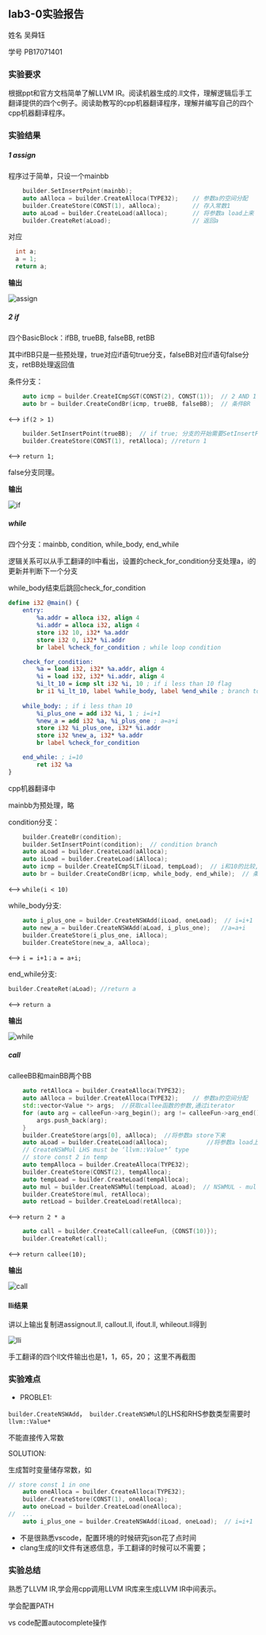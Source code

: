 ## lab3-0实验报告

姓名 吴舜钰

学号 PB17071401

### 实验要求

根据ppt和官方文档简单了解LLVM IR。阅读机器生成的.ll文件，理解逻辑后手工翻译提供的四个c例子。阅读助教写的cpp机器翻译程序，理解并编写自己的四个cpp机器翻译程序。

### 实验结果

##### 1 assign

程序过于简单，只设一个mainbb

```c++
	builder.SetInsertPoint(mainbb);
    auto aAlloca = builder.CreateAlloca(TYPE32);    // 参数a的空间分配
    builder.CreateStore(CONST(1), aAlloca);         // 存入常数1
    auto aLoad = builder.CreateLoad(aAlloca);       // 将参数a load上来
    builder.CreateRet(aLoad);                       // 返回a
```

对应

```c
  int a;
  a = 1;
  return a;
```

**输出**

![assign](./fig/assignllout.png)



##### 2 if

四个BasicBlock：ifBB, trueBB, falseBB, retBB

其中ifBB只是一些预处理，true对应if语句true分支，falseBB对应if语句false分支，retBB处理返回值

条件分支：

```c++
	auto icmp = builder.CreateICmpSGT(CONST(2), CONST(1));  // 2 AND 1 COMPARE,注意SGT
    auto br = builder.CreateCondBr(icmp, trueBB, falseBB);  // 条件BR
```

<--> `if(2 > 1)`

```c++
	builder.SetInsertPoint(trueBB);  // if true; 分支的开始需要SetInsertPoint设置
    builder.CreateStore(CONST(1), retAlloca); //return 1
```

<--> `return 1;`

false分支同理。

**输出**

![if](./fig/ifllout.png)



##### while

四个分支：mainbb, condition, while_body, end_while

逻辑关系可以从手工翻译的ll中看出，设置的check_for_condition分支处理a，i的更新并判断下一个分支

while_body结束后跳回check_for_condition

```llvm
define i32 @main() {
    entry:
        %a.addr = alloca i32, align 4
        %i.addr = alloca i32, align 4
        store i32 10, i32* %a.addr
        store i32 0, i32* %i.addr 
        br label %check_for_condition ; while loop condition

    check_for_condition:
        %a = load i32, i32* %a.addr, align 4
        %i = load i32, i32* %i.addr, align 4
        %i_lt_10 = icmp slt i32 %i, 10 ; if i less than 10 flag
        br i1 %i_lt_10, label %while_body, label %end_while ; branch to new BlockBlock according to i_lt_10 flag
    
    while_body: ; if i less than 10
        %i_plus_one = add i32 %i, 1 ; i=i+1
        %new_a = add i32 %a, %i_plus_one ; a=a+i
        store i32 %i_plus_one, i32* %i.addr 
        store i32 %new_a, i32* %a.addr 
        br label %check_for_condition

    end_while: ; i=10
        ret i32 %a
}
```

cpp机器翻译中

mainbb为预处理，略

condition分支：

```c++
	builder.CreateBr(condition);
    builder.SetInsertPoint(condition);  // condition branch
    auto aLoad = builder.CreateLoad(aAlloca);
    auto iLoad = builder.CreateLoad(iAlloca);
    auto icmp = builder.CreateICmpSLT(iLoad, tempLoad);  // i和10的比较,slt
    auto br = builder.CreateCondBr(icmp, while_body, end_while);  // 条件BR
```

<--> `while(i < 10)`

while_body分支:

```c++
	auto i_plus_one = builder.CreateNSWAdd(iLoad, oneLoad);  // i=i+1
    auto new_a = builder.CreateNSWAdd(aLoad, i_plus_one);   //a=a+i
    builder.CreateStore(i_plus_one, iAlloca);
    builder.CreateStore(new_a, aAlloca);
```

<--> `i = i+1；a = a+i;`

end_while分支:

```c++
builder.CreateRet(aLoad); //return a
```

<--> `return a`

**输出**

![while](./fig/whilellout.png)



##### call

calleeBB和mainBB两个BB

```c++
 	auto retAlloca = builder.CreateAlloca(TYPE32);
    auto aAlloca = builder.CreateAlloca(TYPE32);    // 参数a的空间分配
    std::vector<Value *> args;  //获取callee函数的参数,通过iterator
    for (auto arg = calleeFun->arg_begin(); arg != calleeFun->arg_end(); arg++) {
        args.push_back(arg);
    }
    builder.CreateStore(args[0], aAlloca);  //将参数a store下来
    auto aLoad = builder.CreateLoad(aAlloca);           //将参数a load上来
    // CreateNSWMul LHS must be ‘llvm::Value*’ type
    // store const 2 in temp
    auto tempAlloca = builder.CreateAlloca(TYPE32);
    builder.CreateStore(CONST(2), tempAlloca);
    auto tempLoad = builder.CreateLoad(tempAlloca);
    auto mul = builder.CreateNSWMul(tempLoad, aLoad);  // NSWMUL - mul with NSW flags 2 * a
    builder.CreateStore(mul, retAlloca);
    auto retLoad = builder.CreateLoad(retAlloca);
```

<--> `return 2 * a`

```c++
	auto call = builder.CreateCall(calleeFun, {CONST(10)});
    builder.CreateRet(call);
```

<--> `return callee(10);`

**输出**

![call](./fig/callllout.png)



#### lli结果

讲以上输出复制进assignout.ll, callout.ll, ifout.ll, whileout.ll得到

![lli](./fig/llires.png)



手工翻译的四个ll文件输出也是1，1，65，20； 这里不再截图

### 实验难点

- PROBLE1:

`builder.CreateNSWAdd`，` builder.CreateNSWMul`的LHS和RHS参数类型需要时`llvm::Value*` 

不能直接传入常数

SOLUTION:

生成暂时变量储存常数，如

```c++
// store const 1 in one
    auto oneAlloca = builder.CreateAlloca(TYPE32);
    builder.CreateStore(CONST(1), oneAlloca);
    auto oneLoad = builder.CreateLoad(oneAlloca);
//  ...
	auto i_plus_one = builder.CreateNSWAdd(iLoad, oneLoad);  // i=i+1
```

- 不是很熟悉vscode，配置环境的时候研究json花了点时间
- clang生成的ll文件有迷惑信息，手工翻译的时候可以不需要；



### 实验总结

熟悉了LLVM IR,学会用cpp调用LLVM IR库来生成LLVM IR中间表示。

学会配置PATH

vs code配置autocomplete操作